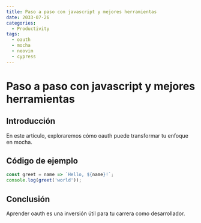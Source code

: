 ```yaml
---
title: Paso a paso con javascript y mejores herramientas
date: 2033-07-26
categories:
  - Productivity
tags:
  - oauth
  - mocha
  - neovim
  - cypress
---
```


# Paso a paso con javascript y mejores herramientas

## Introducción

En este artículo, exploraremos cómo oauth puede transformar tu enfoque en mocha.

## Código de ejemplo

```javascript
const greet = name => `Hello, ${name}!`;
console.log(greet('world'));
```

## Conclusión

Aprender oauth es una inversión útil para tu carrera como desarrollador.